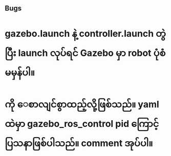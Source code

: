 ## Bugs
# gazebo.launch နဲ့ controller.launch တွဲပြီး launch လုပ်ရင် Gazebo မှာ robot ပုံစံမမှန်ပါ။ 
# <rosparam file="$(find rom1_simulation)/config/rom1_control.yaml" command="load"/> ကို ေစာလျင်စွာထည့်လို့ဖြစ်သည်။ yaml ထဲမှာ gazebo_ros_control pid ကြောင့် ပြသနာဖြစ်ပါသည်။ comment အုပ်ပါ။
